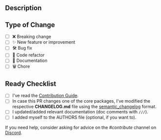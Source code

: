 <!--
  Thanks for contributing! 💙

  Provide a description of your changes below and a general summary in the title

  Please look at the following checklist to ensure that your PR can be accepted quickly:
-->

## Description

<!-- Describe your changes in detail -->

## Type of Change

<!-- Put an `x` in all the boxes that apply: -->

- [ ] ❌ Breaking change
- [ ] ✨ New feature or improvement
- [ ] 🛠️ Bug fix
- [ ] 🧹 Code refactor
- [ ] 📝 Documentation
- [ ] 🗑️ Chore

## Ready Checklist

- [ ] I've read the [Contribution Guide](https://github.com/schultek/jaspr/blob/main/CONTRIBUTING.md).
- [ ] In case this PR changes one of the core packages, I've modified the respective **CHANGELOG.md** file using
      the [semantic_changelog](https://github.com/rrousselGit/semantic_changelog) format.
- [ ] I updated/added relevant documentation (doc comments with `///`).
- [ ] I added myself to the AUTHORS file (optional, if you want to).

If you need help, consider asking for advice on the *#contribute* channel on [Discord](https://discord.gg/XGXrGEk4c6).
